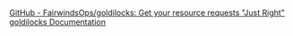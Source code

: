 
[GitHub - FairwindsOps/goldilocks: Get your resource requests "Just Right"](https://github.com/FairwindsOps/goldilocks)
[goldilocks Documentation](https://goldilocks.docs.fairwinds.com/)
